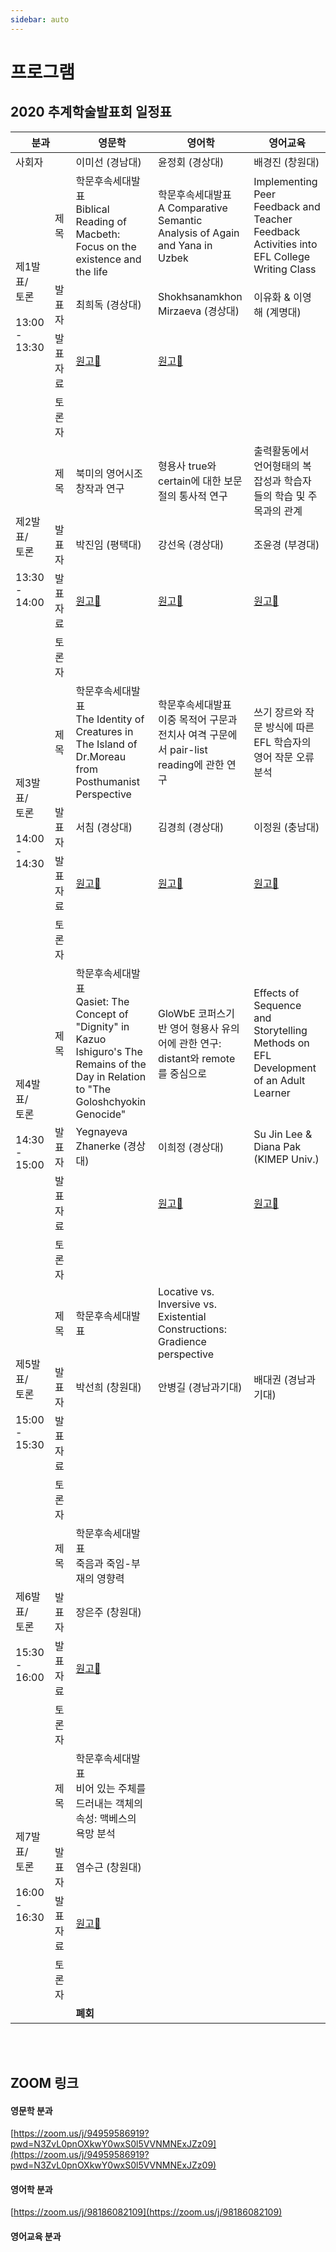 ```yaml
---
sidebar: auto
---
```


# 프로그램


## 2020 추계학술발표회 일정표

<table class="t-font">
  <colgroup>
  <col width="80px" />
  <col width="80px" />
  <col width="190px" />
  <col width="190px" />
  <col width="190px" />
  </colgroup>
    <thead>
        <tr class="t-section">
            <th colspan="2">분과</th>
            <th>영문학</th>
            <th>영어학</th>
            <th>영어교육</th>
        </tr>
    </thead>
    <tbody>
        <tr class="t-center t-section t-sepline">
            <td colspan="2">사회자</td>
            <td>이미선 (경남대)</td>
            <td>윤정회 (경상대)</td>
            <td>배경진 (창원대)</td>
        </tr>
        <!-- 제1발표 -->
        <tr class="t-center t-sepline">
            <td rowspan="4" class="t-center t-section">제1발표/<br>토론<br><br>13:00<br>-<br>13:30</td>
            <td class="t-center t-section">제목</td>
            <td><span class="box">학문후속세대발표</span><br>Biblical Reading of Macbeth: Focus on the existence and the life</td>
            <td><span class="box">학문후속세대발표</span><br>A Comparative Semantic Analysis of Again and Yana in Uzbek</td>
            <td>Implementing Peer Feedback and Teacher Feedback Activities into EFL College Writing Class</td>
        </tr>
        <tr class="t-center">
            <td class="t-center t-section">발표자</td>
            <td>최희독 (경상대)</td>
            <td>Shokhsanamkhon Mirzaeva (경상대)</td>
            <td>이유화 & 이영해 (계명대)</td>
        </tr>
        </tr>
            <tr class="t-center">
            <td class="t-center t-section">발표자료</td>
            <td><a href="/lit/1_문학_최희독.pdf" target="_blank">원고📄</a></td>
            <td><a href="/lin/1_어학_Shokhsanamkhon_Mirzaeva.pdf" target="_blank">원고📄</a></td>
            <td></td>
        </tr>
        <tr class="t-center">
            <td class="t-center t-section">토론자</td>
            <td></td>
            <td></td>
            <td></td>
        </tr>
        <!-- 제2발표 -->
        <tr class="t-center t-sepline">
            <td rowspan="4" class="t-center t-section">제2발표/<br>토론<br><br>13:30<br>-<br>14:00</td>
            <td class="t-center t-section">제목</td>
            <td>북미의 영어시조 창작과 연구</td>
            <td>형용사 true와 certain에 대한 보문절의 통사적 연구</td>
            <td>출력활동에서 언어형태의 복잡성과 학습자들의 학습 및 주목과의 관계</td>
        </tr>
        <tr class="t-center">
            <td class="t-center t-section">발표자</td>
            <td>박진임 (평택대)</td>
            <td>강선옥 (경상대)</td>
            <td>조윤경 (부경대)</td>
        </tr>
            <tr class="t-center">
            <td class="t-center t-section">발표자료</td>
            <td><a href="/lit/2_문학_박진임.pdf" target="_blank">원고📄</a></td>
            <td><a href="/lin/2_어학_강선옥.pdf" target="_blank">원고📄</a></td>
            <td><a href="/edu/2_영어교육_조윤경.pdf" target="_blank">원고📄</a></td>
        </tr>
        <tr class="t-center">
            <td class="t-center t-section">토론자</td>
            <td></td>
            <td></td>
            <td></td>
        </tr>
        <!-- 제3발표 -->
        <tr class="t-center t-sepline">
            <td rowspan="4" class="t-center t-section">제3발표/<br>토론<br><br>14:00<br>-<br>14:30</td>
            <td class="t-center t-section">제목</td>
            <td><span class="box">학문후속세대발표</span><br>The Identity of Creatures in The Island of Dr.Moreau from Posthumanist Perspective</td>
            <td><span class="box">학문후속세대발표</span><br>이중 목적어 구문과 전치사 여격 구문에서 pair-list reading에 관한 연구 </td>
            <td>쓰기 장르와 작문 방식에 따른 EFL 학습자의 영어 작문 오류 분석</td>
        </tr>
        <tr class="t-center">
            <td class="t-center t-section">발표자</td>
            <td>서침 (경상대)</td>
            <td>김경희 (경상대)</td>
            <td>이정원 (충남대)</td>
        </tr>
            <tr class="t-center">
            <td class="t-center t-section">발표자료</td>
            <td><a href="/lit/3_문학_서침.pdf" target="_blank">원고📄</a></td>
            <td><a href="/lin/3_어학_김경희.pdf" target="_blank">원고📄</a></td>
            <td><a href="/edu/3_영어교육_이정원.pdf" target="_blank">원고📄</a></td>
        </tr>
        <tr class="t-center">
            <td class="t-center t-section">토론자</td>
            <td></td>
            <td></td>
            <td></td>
        </tr>
        <!-- 제4발표 -->
        <tr class="t-center t-sepline">
            <td rowspan="4" class="t-center t-section">제4발표/<br>토론<br><br>14:30<br>-<br>15:00</td>
            <td class="t-center t-section">제목</td>
            <td><span class="box">학문후속세대발표</span><br>Qasiet: The Concept of "Dignity" in Kazuo Ishiguro's The Remains of the Day in Relation to "The Goloshchyokin Genocide"</td>
            <td>GloWbE 코퍼스기반 영어 형용사 유의어에 관한 연구: distant와 remote를 중심으로 </td>
            <td>Effects of Sequence and Storytelling Methods on EFL Development of an Adult Learner</td>
        </tr>
        <tr class="t-center">
            <td class="t-center t-section">발표자</td>
            <td>Yegnayeva Zhanerke (경상대)</td>
            <td>이희정 (경상대)</td>
            <td>Su Jin Lee & Diana Pak (KIMEP Univ.)</td>
        </tr>
            <tr class="t-center">
            <td class="t-center t-section">발표자료</td>
            <td></td>
            <td><a href="/lin/4_어학_이희정.pdf" target="_blank">원고📄</a></td>
            <td><a href="/edu/4_영어교육_Lee_and_Pak.pdf" target="_blank">원고📄</a></td>
        </tr>
        <tr class="t-center">
            <td class="t-center t-section">토론자</td>
            <td></td>
            <td></td>
            <td></td>
        </tr>
        <!-- 제5발표 -->
        <tr class="t-center t-sepline">
            <td rowspan="4" class="t-center t-section">제5발표/<br>토론<br><br>15:00<br>-<br>15:30</td>
            <td class="t-center t-section">제목</td>
            <td><span class="box">학문후속세대발표</span><br></td>
            <td>Locative vs. Inversive vs. Existential Constructions: Gradience perspective</td>
            <td></td>
        </tr>
        <tr class="t-center">
            <td class="t-center t-section">발표자</td>
            <td>박선희 (창원대)</td>
            <td>안병길 (경남과기대)</td>
            <td>배대권 (경남과기대)</td>
        </tr>
            <tr class="t-center">
            <td class="t-center t-section">발표자료</td>
            <td></td>
            <td></td>
            <td></td>
        </tr>
        <tr class="t-center">
            <td class="t-center t-section">토론자</td>
            <td></td>
            <td></td>
            <td></td>
        </tr>
        <!-- 제6발표 -->
        <tr class="t-center t-sepline">
            <td rowspan="4" class="t-center t-section">제6발표/<br>토론<br><br>15:30<br>-<br>16:00</td>
            <td class="t-center t-section">제목</td>
            <td><span class="box">학문후속세대발표</span><br>죽음과 죽임-부재의 영향력</td>
            <td></td>
            <td></td>
        </tr>
        <tr class="t-center">
            <td class="t-center t-section">발표자</td>
            <td>장은주 (창원대)</td>
            <td></td>
            <td></td>
        </tr>
            <tr class="t-center">
            <td class="t-center t-section">발표자료</td>
            <td><a href="/lit/6_문학_장은주.pdf" target="_blank">원고📄</a></td>
            <td></td>
            <td></td>
        </tr>
        <tr class="t-center">
            <td class="t-center t-section">토론자</td>
            <td></td>
            <td></td>
            <td></td>
        </tr>
        <!-- 제7발표 -->
        <tr class="t-center t-sepline">
            <td rowspan="4" class="t-center t-section">제7발표/<br>토론<br><br>16:00<br>-<br>16:30</td>
            <td class="t-center t-section">제목</td>
            <td><span class="box">학문후속세대발표</span><br>비어 있는 주체를 드러내는 객체의 속성: 맥베스의 욕망 분석</td>
            <td></td>
            <td></td>
        </tr>
        <tr class="t-center">
            <td class="t-center t-section">발표자</td>
            <td>염수근 (창원대)</td>
            <td></td>
            <td></td>
        </tr>
            <tr class="t-center">
            <td class="t-center t-section">발표자료</td>
            <td><a href="/lit/7_문학_염수근.pdf" target="_blank">원고📄</a></td>
            <td></td>
            <td></td>
        </tr>
        <tr class="t-center">
            <td class="t-center t-section">토론자</td>
            <td></td>
            <td></td>
            <td></td>
        </tr>
        <!-- 폐회 -->
        <tr class="t-center t-sepline">
            <td colspan="2"></td>
            <td colspan="3"><strong>폐회</strong></td>
        </tr>
    </tbody>
</table>
<br><br>


## ZOOM 링크

#### 영문학 분과

[https://zoom.us/j/94959586919?pwd=N3ZvL0pnOXkwY0wxS0l5VVNMNExJZz09](https://zoom.us/j/94959586919?pwd=N3ZvL0pnOXkwY0wxS0l5VVNMNExJZz09)


#### 영어학 분과

[https://zoom.us/j/98186082109](https://zoom.us/j/98186082109)

#### 영어교육 분과
